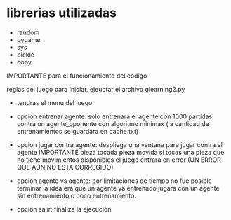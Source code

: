 # librerias utilizadas 
- random 
- pygame 
- sys 
- pickle 
- copy

IMPORTANTE para el funcionamiento del codigo

reglas del juego para iniciar, ejeuctar el archivo qlearning2.py

- tendras el menu del juego

- opcion entrenar agente: solo entrenara el agente con 1000 partidas contra un agente_oponente con algoritmo minimax (la cantidad de entrenamientos se guardara en cache.txt)

- opcion jugar contra agente: despliega una ventana para jugar contra el agente IMPORTANTE pieza tocada pieza movida si tocas una pieza que no tiene movimientos disponibles el juego entrara en error (UN ERROR QUE AUN NO ESTA CORREGIDO)

- opcion agente vs agente: por limitaciones de tiempo no fue posible terminar la idea era que un agente ya entrenado jugara con un agente sin entrenamiento o poco entrenamiento.

- opcion salir: finaliza la ejecucion

